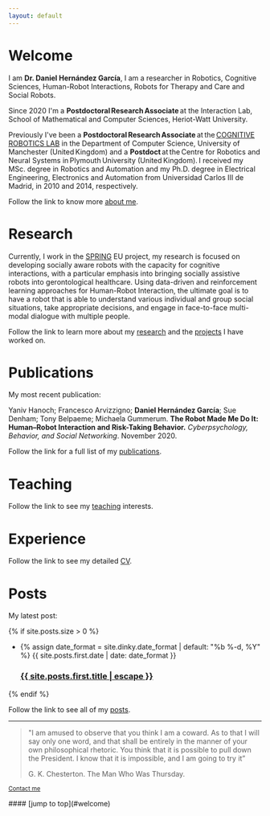 ```yaml
---
layout: default
---
```




# [](#welcome)Welcome


I am **Dr. Daniel Hernández García**, I am a researcher in Robotics, Cognitive Sciences, Human-Robot Interactions, Robots for Therapy and Care and Social Robots.

Since 2020 I'm a **Postdoctoral Research Associate** at the Interaction Lab, School of Mathematical and Computer Sciences, Heriot-Watt University.

Previously I've been a **Postdoctoral Research Associate** at the [COGNITIVE ROBOTICS LAB](https://corolab.github.io/) in the Department of Computer Science, University of Manchester (United Kingdom) and a **Postdoct** at the Centre for Robotics and Neural Systems in Plymouth University (United Kingdom). I received my MSc. degree in Robotics and Automation and my Ph.D. degree in Electrical Engineering, Electronics and Automation from Universidad Carlos III de Madrid, in 2010 and 2014, respectively.

Follow the link to know more [about me](about).

<!-- ### Contact
Daniel Hernández García

School of Computing and Mathematics

University of Plymouth

A216 Portland Square

Plymouth PL4 8AA

United Kingdom

email: daniel.hernandez  plymouth.ac.uk

web: dhgarcia.github.io

phone: +44 799 -->



# [](#research)Research

Currently, I work in the [SPRING](research#spring) EU project, my research is focused on developing socially aware robots with the capacity for cognitive interactions, with a particular emphasis into bringing socially assistive robots into gerontological healthcare. Using data-driven and reinforcement learning approaches for Human-Robot Interaction, the ultimate goal is to have a robot that is able to understand various individual and group social situations, take appropriate decisions, and engage in face-to-face multi-modal dialogue with multiple people.


<!-- My current research is carried out under the scope of the H2020 EU project [MoveCare](research#movecare) focus on machine learning for HRI and elderly care. -->

<!-- [DREAM](research#dream) and [L2TOR](research#l2tor). I am focused on Human-Robot Interaction in social robots for education and therapy; developing Robot-Enhanced Therapy (RET) and child-friendly tutor robots for second language learning. -->

Follow the link to learn more about my [research](research) and the [projects](research#projects) I have worked on.

# [](#publications)Publications

My most recent publication:

<!-- **Daniel Hernández García**; Samantha Adams; Alex Rast; Thomas Wennekers; Steve Furber; Angelo Cangelosi. **Visual Attention and Object Naming in Humanoid Robots Using a Bio-Inspired Spiking Neural Network.** _Robotics and Autonomous Systems._ Available online 5 March 2018. -->
Yaniv Hanoch; Francesco Arvizzigno; **Daniel Hernández García**; Sue Denham; Tony Belpaeme; Michaela Gummerum. **The Robot Made Me Do It: Human–Robot Interaction and Risk-Taking Behavior.** _Cyberpsychology, Behavior, and Social Networking_. November 2020.


Follow the link for a full list of my [publications](publications).

# [](#teaching)Teaching

Follow the link to see my [teaching](teaching) interests.

# [](#cv)Experience

Follow the link to see my detailed [CV](cv).


# [](#news)Posts

My latest post:

{% if site.posts.size > 0 %}
  <ul>
    <li>
      {% assign date_format = site.dinky.date_format | default: "%b %-d, %Y" %}
      <span class="post-meta">{{ site.posts.first.date | date: date_format }}</span>
      <h3>
        <a class="post-link" href="{{ site.posts.first.url | relative_url }}">
          {{ site.posts.first.title | escape }}
        </a>
      </h3>
    </li>
  </ul>
{% endif %}

Follow the link to see all of my [posts](posts).


* * *

<!-- > This is a blockquote following a header.
>
> When something is important enough, you do it even if the odds are not in your favor. -->
> "I am amused to observe that you think I am a coward. As to that I will say only one word, and that shall be entirely in the manner of your own philosophical rhetoric. You think that it is possible to pull down the President. I know that it is impossible, and I am going to try it”
>
> G. K. Chesterton. The Man Who Was Thursday.

<p><small><a href="mailto:{{ site.email_address | encode_email }}" title="Contact me">Contact me</a></small></p>
#### [jump to top](#welcome)
